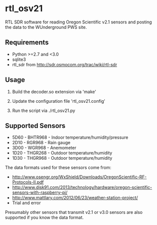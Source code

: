 rtl_osv21
=========

RTL SDR software for reading Oregon Scientific v2.1 sensors and posting the data to the
WUnderground PWS site.

Requirements
------------
 * Python >=2.7 and <3.0
 * sqlite3
 * rtl_sdr from http://sdr.osmocom.org/trac/wiki/rtl-sdr

Usage
-----
  1) Build the decoder.so extension via 'make'
  
  2) Update the configuration file 'rtl_osv21.config'
  
  3) Run the script via ./rtl_osv21.py

Supported Sensors
-----------------
 * 5D60 - BHTR968 - Indoor temperature/humidity/pressure
 * 2D10 - RGR968  - Rain gauge
 * 3D00 - WGR968  - Anemometer
 * 1D20 - THGR268 - Outdoor temperature/humidity
 * 1D30 - THGR968 - Outdoor temperature/humidity

The data formats used for these sensors come from:
 * http://www.osengr.org/WxShield/Downloads/OregonScientific-RF-Protocols-II.pdf
 * http://www.disk91.com/2013/technology/hardware/oregon-scientific-sensors-with-raspberry-pi/
 * http://www.mattlary.com/2012/06/23/weather-station-project/
 * Trial and error

Presumably other sensors that transmit v2.1 or v3.0 sensors are also supported if you 
know the data format.
